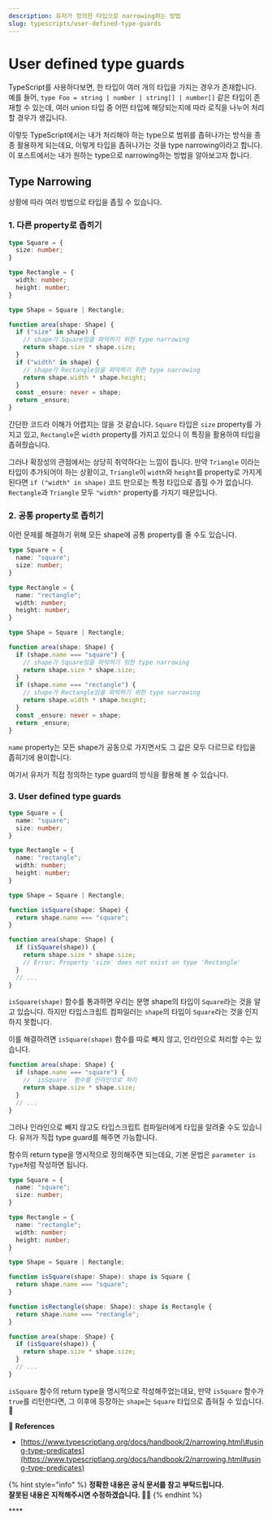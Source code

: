 ```yaml
---
description: 유저가 정의한 타입으로 narrowing하는 방법
slug: typescripts/user-defined-type-guards
---
```


# User defined type guards

TypeScript를 사용하다보면, 한 타입이 여러 개의 타입을 가지는 경우가 존재합니다. 예를 들어, `type Foo = string | number | string[] | number[]` 같은 타입이 존재할 수 있는데, 여러 union 타입 중 어떤 타입에 해당되는지에 따라 로직을 나누어 처리할 경우가 생깁니다.

이렇듯 TypeScript에서는 내가 처리해야 하는 type으로 범위를 좁혀나가는 방식을 종종 활용하게 되는데요, 이렇게 타입을 좁혀나가는 것을 type narrowing이라고 합니다. 이 포스트에서는 내가 원하는 type으로 narrowing하는 방법을 알아보고자 합니다.

## Type Narrowing

상황에 따라 여러 방법으로 타입을 좁힐 수 있습니다.

### 1. 다른 property로 좁히기

```typescript
type Square = {
  size: number;
}

type Rectangle = {
  width: number;
  height: number;
}

type Shape = Square | Rectangle;

function area(shape: Shape) {
  if ("size" in shape) {
    // shape가 Square임을 파악하기 위한 type narrowing
    return shape.size * shape.size;
  }
  if ("width" in shape) {
    // shape가 Rectangle임을 파악하기 위한 type narrowing
    return shape.width * shape.height;
  }
  const _ensure: never = shape;
  return _ensure;
}
```

간단한 코드라 이해가 어렵지는 않을 것 같습니다. `Square` 타입은 `size` property를 가지고 있고, `Rectangle`은 `width` property를 가지고 있으니 이 특징을 활용하여 타입을 좁혀줬습니다.

그러나 확장성의 관점에서는 상당히 취약하다는 느낌이 듭니다. 만약 `Triangle` 이라는 타입이 추가되어야 하는 상황이고, `Triangle`이 `width`와 `height`를 property로 가지게 된다면 `if ("width" in shape)` 코드 만으로는 특정 타입으로 좁힐 수가 없습니다. `Rectangle`과 `Triangle` 모두 `"width"` property를 가지기 때문입니다.



### 2. 공통 property로 좁히기

이런 문제를 해결하기 위해 모든 shape에 공통 property를 줄 수도 있습니다.

```typescript
type Square = {
  name: "square";
  size: number;
}

type Rectangle = {
  name: "rectangle";
  width: number;
  height: number;
}

type Shape = Square | Rectangle;

function area(shape: Shape) {
  if (shape.name === "square") {
    // shape가 Square임을 파악하기 위한 type narrowing
    return shape.size * shape.size;
  }
  if (shape.name === "rectangle") {
    // shape가 Rectangle임을 파악하기 위한 type narrowing
    return shape.width * shape.height;
  }
  const _ensure: never = shape;
  return _ensure;
}
```

`name` property는 모든 shape가 공동으로 가지면서도 그 값은 모두 다르므로 타입을 좁히기에 용이합니다.

여기서 유저가 직접 정의하는 type guard의 방식을 활용해 볼 수 있습니다.



### 3. User defined type guards

```typescript
type Square = {
  name: "square";
  size: number;
}

type Rectangle = {
  name: "rectangle";
  width: number;
  height: number;
}

type Shape = Square | Rectangle;

function isSquare(shape: Shape) {
  return shape.name === "square";
}

function area(shape: Shape) {
  if (isSquare(shape)) {
    return shape.size * shape.size;
    // Error: Property 'size' does not exist on type 'Rectangle'
  }
  // ...
}
```

`isSquare(shape)` 함수를 통과하면 우리는 분명 shape의 타입이 `Square`라는 것을 알고 있습니다. 하지만 타입스크립트 컴파일러는 `shape`의 타입이 `Square`라는 것을 인지하지 못합니다.

이를 해결하려면 `isSquare(shape)` 함수를 따로 빼지 않고, 인라인으로 처리할 수는 있습니다.

```typescript
function area(shape: Shape) {
  if (shape.name === "square") {
    // `isSquare` 함수를 인라인으로 처리
    return shape.size * shape.size;
  }
  // ...
}
```



그러나 인라인으로 빼지 않고도 타입스크립트 컴파일러에게 타입을 알려줄 수도 있습니다. 유저가 직접 type guard를 해주면 가능합니다.

함수의 return type을 명시적으로 정의해주면 되는데요, 기본 문법은 `parameter is Type`처럼 작성하면 됩니다.

```typescript
type Square = {
  name: "square";
  size: number;
}

type Rectangle = {
  name: "rectangle";
  width: number;
  height: number;
}

type Shape = Square | Rectangle;

function isSquare(shape: Shape): shape is Square {
  return shape.name === "square";
}

function isRectangle(shape: Shape): shape is Rectangle {
  return shape.name === "rectangle";
}

function area(shape: Shape) {
  if (isSquare(shape)) {
    return shape.size * shape.size;
  }
  // ...
}
```

`isSquare` 함수의 return type을 명시적으로 작성해주었는데요, 만약 `isSquare` 함수가 `true`를 리턴한다면, 그 이후에 등장하는 `shape`는 `Square` 타입으로 좁혀질 수 있습니다. 👻



📕 **References**

* [https://www.typescriptlang.org/docs/handbook/2/narrowing.html\#using-type-predicates](https://www.typescriptlang.org/docs/handbook/2/narrowing.html#using-type-predicates)

{% hint style="info" %}
**정확한 내용은 공식 문서를 참고 부탁드립니다.  
잘못된 내용은 지적해주시면 수정하겠습니다. 🙏🏻**
{% endhint %}

\*\*\*\*

